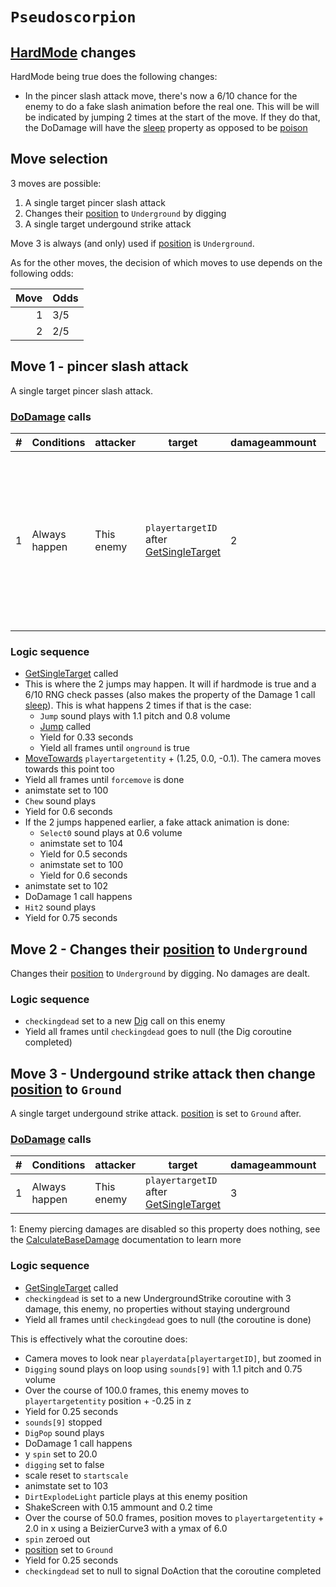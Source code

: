 # `Pseudoscorpion`

## [HardMode](../../Damage%20pipeline/HardMode.md) changes
HardMode being true does the following changes:

- In the pincer slash attack move, there's now a 6/10 chance for the enemy to do a fake slash animation before the real one. This will be will be indicated by jumping 2 times at the start of the move. If they do that, the DoDamage will have the [sleep](../../Damage%20pipeline/AttackProperty.md) property as opposed to be [poison](../../Damage%20pipeline/AttackProperty.md)

## Move selection
3 moves are possible:

1. A single target pincer slash attack
2. Changes their [position](../../Actors%20states/BattlePosition.md) to `Underground` by digging
3. A single target undergound strike attack

Move 3 is always (and only) used if [position](../../Actors%20states/BattlePosition.md) is `Underground`.

As for the other moves, the decision of which moves to use depends on the following odds:

|Move|Odds|
|---:|----|
|1|3/5|
|2|2/5|

## Move 1 - pincer slash attack
A single target pincer slash attack.

### [DoDamage](../../Damage%20pipeline/DoDamage.md) calls

|#|Conditions|attacker|target|damageammount|property|overrides|block|
|-:|---|---|---|---|---|---|---|
|1|Always happen|This enemy|`playertargetID` after [GetSingleTarget](../../Actors%20states/Targetting/GetRandomAvaliablePlayer.md#getsingletarget)|2|If hardmode is false, it's [poison](../../Damage%20pipeline/AttackProperty.md). If it's true, it has 6/10 chance to be [sleep](../../Damage%20pipeline/AttackProperty.md) instead (4/10 chance to still be [poison](../../Damage%20pipeline/AttackProperty.md))|{[BlockSoundOnly](../../Damage%20pipeline/DoDamage.md#blocksoundonly)}|`commandsuccess`|

### Logic sequence

- [GetSingleTarget](../../Actors%20states/Targetting/GetRandomAvaliablePlayer.md#getsingletarget) called
- This is where the 2 jumps may happen. It will if hardmode is true and a 6/10 RNG check passes (also makes the property of the Damage 1 call [sleep](../../Damage%20pipeline/AttackProperty.md)). This is what happens 2 times if that is the case:
    - `Jump` sound plays with 1.1 pitch and 0.8 volume
    - [Jump](../../../Entities/EntityControl/EntityControl%20Methods.md#jump) called
    - Yield for 0.33 seconds
    - Yield all frames until `onground` is true
- [MoveTowards](../../../Entities/EntityControl/EntityControl%20Methods.md#movetowards) `playertargetentity` + (1.25, 0.0, -0.1). The camera moves towards this point too
- Yield all frames until `forcemove` is done
- animstate set to 100
- `Chew` sound plays
- Yield for 0.6 seconds
- If the 2 jumps happened earlier, a fake attack animation is done:
    - `Select0` sound plays at 0.6 volume
    - animstate set to 104
    - Yield for 0.5 seconds
    - animstate set to 100
    - Yield for 0.6 seconds
- animstate set to 102
- DoDamage 1 call happens
- `Hit2` sound plays
- Yield for 0.75 seconds

## Move 2 - Changes their [position](../../Actors%20states/BattlePosition.md) to `Underground`
Changes their [position](../../Actors%20states/BattlePosition.md) to `Underground` by digging. No damages are dealt.

### Logic sequence

- `checkingdead` set to a new [Dig](../Dig.md) call on this enemy
- Yield all frames until `checkingdead` goes to null (the Dig coroutine completed)

## Move 3 - Undergound strike attack then change [position](../../Actors%20states/BattlePosition.md) to `Ground`
A single target undergound strike attack. [position](../../Actors%20states/BattlePosition.md) is set to `Ground` after.

### [DoDamage](../../Damage%20pipeline/DoDamage.md) calls

|#|Conditions|attacker|target|damageammount|property|overrides|block|
|-:|---|---|---|---|---|---|---|
|1|Always happen|This enemy|`playertargetID` after [GetSingleTarget](../../Actors%20states/Targetting/GetRandomAvaliablePlayer.md#getsingletarget)|3|[Pierce](../../Damage%20pipeline/AttackProperty.md)<sup>1</sup>|null|`commandsuccess`|

1: Enemy piercing damages are disabled so this property does nothing, see the [CalculateBaseDamage](../../Damage%20pipeline/CalculateBaseDamage.md#piercing) documentation to learn more

### Logic sequence

- [GetSingleTarget](../../Actors%20states/Targetting/GetRandomAvaliablePlayer.md#getsingletarget) called
- `checkingdead` is set to a new UndergroundStrike coroutine with 3 damage, this enemy, no properties without staying underground
- Yield all frames until `checkingdead` goes to null (the coroutine is done)

This is effectively what the coroutine does:

- Camera moves to look near `playerdata[playertargetID]`, but zoomed in
- `Digging` sound plays on loop using `sounds[9]` with 1.1 pitch and 0.75 volume
- Over the course of 100.0 frames, this enemy moves to `playertargetentity` position + -0.25 in z
- Yield for 0.25 seconds
- `sounds[9]` stopped
- `DigPop` sound plays
- DoDamage 1 call happens
- y `spin` set to 20.0
- `digging` set to false
- scale reset to `startscale`
- animstate set to 103
- `DirtExplodeLight` particle plays at this enemy position
- ShakeScreen with 0.15 ammount and 0.2 time
- Over the course of 50.0 frames, position moves to `playertargetentity` + 2.0 in x using a BeizierCurve3 with a ymax of 6.0
- `spin` zeroed out
- [position](../../Actors%20states/BattlePosition.md) set to `Ground`
- Yield for 0.25 seconds
- `checkingdead` set to null to signal DoAction that the coroutine completed
